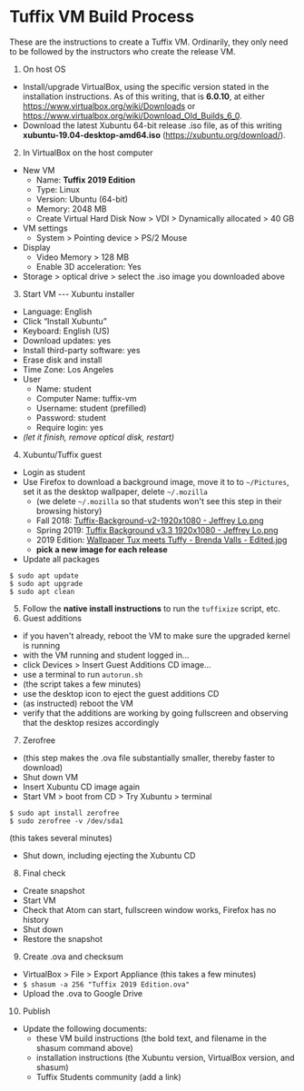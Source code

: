 
# Tuffix VM Build Process

These are the instructions to create a Tuffix VM. Ordinarily, they only need to be followed by the instructors who create the release VM.

1. On host OS
  - Install/upgrade VirtualBox, using the specific version stated in the installation instructions. As of this writing, that is **6.0.10**, at either https://www.virtualbox.org/wiki/Downloads or https://www.virtualbox.org/wiki/Download_Old_Builds_6_0.
  - Download the latest Xubuntu 64-bit release .iso file, as of this writing **xubuntu-19.04-desktop-amd64.iso** (https://xubuntu.org/download/).
2. In VirtualBox on the host computer
  - New VM
    - Name: **Tuffix 2019 Edition**
    - Type: Linux
    - Version: Ubuntu (64-bit)
    - Memory: 2048 MB
    - Create Virtual Hard Disk Now > VDI > Dynamically allocated > 40 GB
  - VM settings
    - System > Pointing device > PS/2 Mouse
  - Display
    - Video Memory > 128 MB
    - Enable 3D acceleration: Yes
  - Storage > optical drive > select the .iso image you downloaded above
3. Start VM --- Xubuntu installer
  - Language: English
  - Click “Install Xubuntu”
  - Keyboard: English (US)
  - Download updates: yes
  - Install third-party software: yes
  - Erase disk and install
  - Time Zone: Los Angeles
  - User
    - Name: student
    - Computer Name: tuffix-vm
    - Username: student (prefilled)
    - Password: student
    - Require login: yes
  - *(let it finish, remove optical disk, restart)*
4. Xubuntu/Tuffix guest
  - Login as student
  - Use Firefox to download a background image, move it to to `~/Pictures`, set it as the desktop wallpaper, delete `~/.mozilla`
    - (we delete `~/.mozilla` so that students won't see this step in their browsing history)
    - Fall 2018: [Tuffix-Background-v2-1920x1080 - Jeffrey Lo.png](https://drive.google.com/open?id=1QFt8kOPKjpd18fjnDWEVCxVmi4512xNy)
    - Spring 2019: [Tuffix Background v3.3 1920x1080 - Jeffrey Lo.png](https://drive.google.com/open?id=16aBkkGTcgG40m4ayiuGNYbLM5BmDVjEC)
    - 2019 Edition: [Wallpaper Tux meets Tuffy - Brenda Valls - Edited.jpg](https://drive.google.com/open?id=1xKmzS8ilw-c1jdHSIQhd4j1mi36blIBC)
    - **pick a new image for each release**
  - Update all packages
  ```
  $ sudo apt update
  $ sudo apt upgrade
  $ sudo apt clean
  ```
5. Follow the **native install instructions** to run the `tuffixize` script, etc.
6. Guest additions
  - if you haven't already, reboot the VM to make sure the upgraded kernel is running
  - with the VM running and student logged in...
  - click Devices > Insert Guest Additions CD image...
  - use a terminal to run `autorun.sh`
  - (the script takes a few minutes)
  - use the desktop icon to eject the guest additions CD
  - (as instructed) reboot the VM
  - verify that the additions are working by going fullscreen and observing
    that the desktop resizes accordingly
7. Zerofree
  - (this step makes the .ova file substantially smaller, thereby faster to download)
  - Shut down VM
  - Insert Xubuntu CD image again
  - Start VM > boot from CD > Try Xubuntu > terminal
  ```
  $ sudo apt install zerofree
  $ sudo zerofree -v /dev/sda1
  ```
  (this takes several minutes)
  - Shut down, including ejecting the Xubuntu CD
8. Final check
  - Create snapshot
  - Start VM
  - Check that Atom can start, fullscreen window works, Firefox has no history
  - Shut down
  - Restore the snapshot
9. Create .ova and checksum
  - VirtualBox > File > Export Appliance
    (this takes a few minutes)
  - `$ shasum -a 256 "Tuffix 2019 Edition.ova"`
  - Upload the .ova to Google Drive
10. Publish
  - Update the following documents:
    - these VM build instructions (the bold text, and filename in the shasum command above)
    - installation instructions (the Xubuntu version, VirtualBox version, and shasum)
    - Tuffix Students community (add a link)
